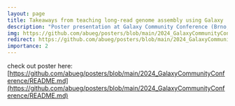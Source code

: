 ```yaml
---
layout: page
title: Takeaways from teaching long-read genome assembly using Galaxy
description: "Poster presentation at Galaxy Community Conference (Brno, Czech Republic: 2024)"
img: https://github.com/abueg/posters/blob/main/2024_GalaxyCommunityConference/GCC2024_teaching_poster.png?raw=true
redirect: https://github.com/abueg/posters/blob/main/2024_GalaxyCommunityConference/README.md
importance: 2
---
```


check out poster here: [https://github.com/abueg/posters/blob/main/2024_GalaxyCommunityConference/README.md](https://github.com/abueg/posters/blob/main/2024_GalaxyCommunityConference/README.md)